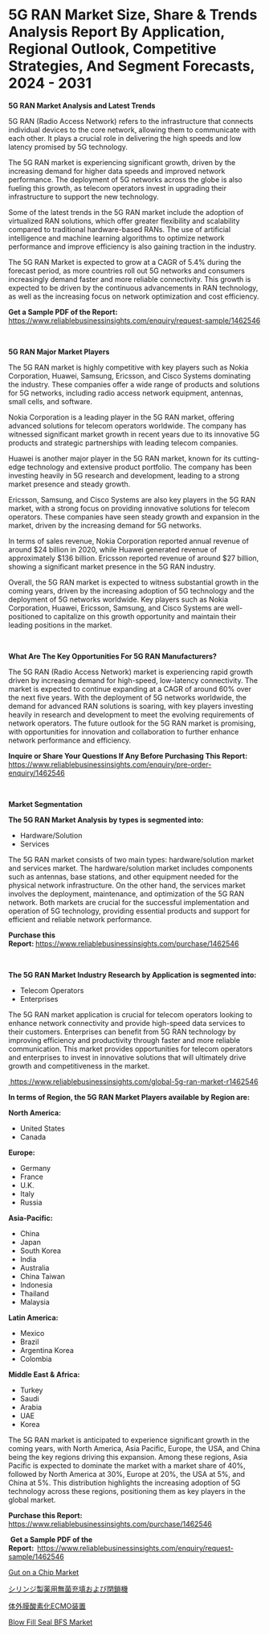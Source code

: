 <p><h1>5G RAN Market Size, Share & Trends Analysis Report By Application, Regional Outlook, Competitive Strategies, And Segment Forecasts, 2024 - 2031</h1></p><p><strong>5G RAN Market Analysis and Latest Trends</strong></p>
<p><p>5G RAN (Radio Access Network) refers to the infrastructure that connects individual devices to the core network, allowing them to communicate with each other. It plays a crucial role in delivering the high speeds and low latency promised by 5G technology.</p><p>The 5G RAN market is experiencing significant growth, driven by the increasing demand for higher data speeds and improved network performance. The deployment of 5G networks across the globe is also fueling this growth, as telecom operators invest in upgrading their infrastructure to support the new technology.</p><p>Some of the latest trends in the 5G RAN market include the adoption of virtualized RAN solutions, which offer greater flexibility and scalability compared to traditional hardware-based RANs. The use of artificial intelligence and machine learning algorithms to optimize network performance and improve efficiency is also gaining traction in the industry.</p><p>The 5G RAN Market is expected to grow at a CAGR of 5.4% during the forecast period, as more countries roll out 5G networks and consumers increasingly demand faster and more reliable connectivity. This growth is expected to be driven by the continuous advancements in RAN technology, as well as the increasing focus on network optimization and cost efficiency.</p></p>
<p><strong>Get a Sample PDF of the Report:&nbsp;</strong> <a href="https://www.reliablebusinessinsights.com/enquiry/request-sample/1462546">https://www.reliablebusinessinsights.com/enquiry/request-sample/1462546</a></p>
<p>&nbsp;</p>
<p><strong>5G RAN Major Market Players</strong></p>
<p><p>The 5G RAN market is highly competitive with key players such as Nokia Corporation, Huawei, Samsung, Ericsson, and Cisco Systems dominating the industry. These companies offer a wide range of products and solutions for 5G networks, including radio access network equipment, antennas, small cells, and software.</p><p>Nokia Corporation is a leading player in the 5G RAN market, offering advanced solutions for telecom operators worldwide. The company has witnessed significant market growth in recent years due to its innovative 5G products and strategic partnerships with leading telecom companies.</p><p>Huawei is another major player in the 5G RAN market, known for its cutting-edge technology and extensive product portfolio. The company has been investing heavily in 5G research and development, leading to a strong market presence and steady growth.</p><p>Ericsson, Samsung, and Cisco Systems are also key players in the 5G RAN market, with a strong focus on providing innovative solutions for telecom operators. These companies have seen steady growth and expansion in the market, driven by the increasing demand for 5G networks.</p><p>In terms of sales revenue, Nokia Corporation reported annual revenue of around $24 billion in 2020, while Huawei generated revenue of approximately $136 billion. Ericsson reported revenue of around $27 billion, showing a significant market presence in the 5G RAN industry.</p><p>Overall, the 5G RAN market is expected to witness substantial growth in the coming years, driven by the increasing adoption of 5G technology and the deployment of 5G networks worldwide. Key players such as Nokia Corporation, Huawei, Ericsson, Samsung, and Cisco Systems are well-positioned to capitalize on this growth opportunity and maintain their leading positions in the market.</p></p>
<p>&nbsp;</p>
<p><strong>What Are The Key Opportunities For 5G RAN Manufacturers?</strong></p>
<p><p>The 5G RAN (Radio Access Network) market is experiencing rapid growth driven by increasing demand for high-speed, low-latency connectivity. The market is expected to continue expanding at a CAGR of around 60% over the next five years. With the deployment of 5G networks worldwide, the demand for advanced RAN solutions is soaring, with key players investing heavily in research and development to meet the evolving requirements of network operators. The future outlook for the 5G RAN market is promising, with opportunities for innovation and collaboration to further enhance network performance and efficiency.</p></p>
<p><strong>Inquire or Share Your Questions If Any Before Purchasing This Report:</strong> <a href="https://www.reliablebusinessinsights.com/enquiry/pre-order-enquiry/1462546">https://www.reliablebusinessinsights.com/enquiry/pre-order-enquiry/1462546</a></p>
<p>&nbsp;</p>
<p><strong>Market Segmentation</strong></p>
<p><strong>The 5G RAN Market Analysis by types is segmented into:</strong></p>
<p><ul><li>Hardware/Solution</li><li>Services</li></ul></p>
<p><p>The 5G RAN market consists of two main types: hardware/solution market and services market. The hardware/solution market includes components such as antennas, base stations, and other equipment needed for the physical network infrastructure. On the other hand, the services market involves the deployment, maintenance, and optimization of the 5G RAN network. Both markets are crucial for the successful implementation and operation of 5G technology, providing essential products and support for efficient and reliable network performance.</p></p>
<p><strong>Purchase this Report:&nbsp;</strong><a href="https://www.reliablebusinessinsights.com/purchase/1462546">https://www.reliablebusinessinsights.com/purchase/1462546</a></p>
<p>&nbsp;</p>
<p><strong>The 5G RAN Market Industry Research by Application is segmented into:</strong></p>
<p><ul><li>Telecom Operators</li><li>Enterprises</li></ul></p>
<p><p>The 5G RAN market application is crucial for telecom operators looking to enhance network connectivity and provide high-speed data services to their customers. Enterprises can benefit from 5G RAN technology by improving efficiency and productivity through faster and more reliable communication. This market provides opportunities for telecom operators and enterprises to invest in innovative solutions that will ultimately drive growth and competitiveness in the market.</p></p>
<p><a href="https://www.reliablebusinessinsights.com/global-5g-ran-market-r1462546">&nbsp;https://www.reliablebusinessinsights.com/global-5g-ran-market-r1462546</a></p>
<p><strong>In terms of Region, the 5G RAN Market Players available by Region are:</strong></p>
<p>
    <p> <strong> North America: </strong>
        <ul>
            <li>United States</li>
            <li>Canada</li>
        </ul>
        </p> 
    <p> <strong> Europe: </strong>
        <ul>
            <li>Germany</li>
            <li>France</li>
            <li>U.K.</li>
            <li>Italy</li>
            <li>Russia</li>
        </ul>
        </p> 
    <p> <strong> Asia-Pacific: </strong>
        <ul>
            <li>China</li>
            <li>Japan</li>
            <li>South Korea</li>
            <li>India</li>
            <li>Australia</li>
            <li>China Taiwan</li>
            <li>Indonesia</li>
            <li>Thailand</li>
            <li>Malaysia</li>
        </ul>
        </p> 
    <p> <strong> Latin America: </strong>
        <ul>
            <li>Mexico</li>
            <li>Brazil</li>
            <li>Argentina Korea</li>
            <li>Colombia</li>
        </ul>
        </p> 
    <p> <strong> Middle East & Africa: </strong>
        <ul>
            <li>Turkey</li>
            <li>Saudi</li>
            <li>Arabia</li>
            <li>UAE</li>
            <li>Korea</li>
        </ul>
    </p>
    </p>
<p><p>The 5G RAN market is anticipated to experience significant growth in the coming years, with North America, Asia Pacific, Europe, the USA, and China being the key regions driving this expansion. Among these regions, Asia Pacific is expected to dominate the market with a market share of 40%, followed by North America at 30%, Europe at 20%, the USA at 5%, and China at 5%. This distribution highlights the increasing adoption of 5G technology across these regions, positioning them as key players in the global market.</p></p>
<p><strong>Purchase this Report: </strong><a href="https://www.reliablebusinessinsights.com/purchase/1462546">https://www.reliablebusinessinsights.com/purchase/1462546</a></p>
<p>&nbsp;<strong>Get a Sample PDF of the Report:&nbsp;&nbsp;</strong><a href="https://www.reliablebusinessinsights.com/enquiry/request-sample/1462546">https://www.reliablebusinessinsights.com/enquiry/request-sample/1462546</a></p>
<p><strong></strong></p>
<p><p><a href="https://github.com/Chiragrp22/Market-Research-Report-List-5/blob/main/gut-on-a-chip-market.md">Gut on a Chip Market</a></p><p><a href="https://github.com/adcxff01450218/Market-Research-Report-List-3/blob/main/5975663180187.md">シリンジ製薬用無菌充填および閉鎖機</a></p><p><a href="https://github.com/ReyesKohler20231/Market-Research-Report-List-2/blob/main/1744528180188.md">体外膜酸素化ECMO装置</a></p><p><a href="https://github.com/nandosuryapratama/Market-Research-Report-List-1/blob/main/blow-fill-seal-bfs-market.md">Blow Fill Seal BFS Market</a></p></p>